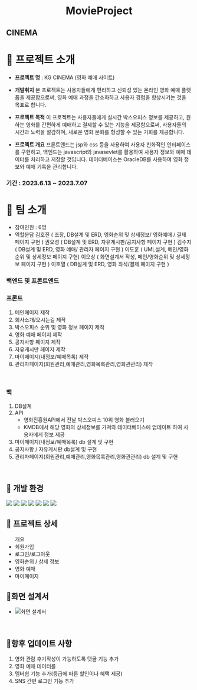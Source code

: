 # <div align="center">**MovieProject**</div>

## CINEMA

# 📌 프로젝트 소개
+ **프로젝트 명** : KG CINEMA (영화 예매 사이트)

+ **개발취지**
본 프로젝트는 사용자들에게 편리하고 신뢰성 있는 온라인 영화 예매 플랫폼을 제공함으로써,
영화 예매 과정을 간소화하고 사용자 경험을 향상시키는 것을 목표로 합니다.

+ **프로젝트 목적**
이 프로젝트는 사용자들에게 실시간 박스오피스 정보를 제공하고, 원하는 영화를 간편하게 예매하고 결제할 수 있는 기능을 제공함으로써,
사용자들의 시간과 노력을 절감하며, 새로운 영화 문화를 형성할 수 있는 기회를 제공합니다.

+ **프로젝트 개요**
프론트엔드는 jsp와 css 등을 사용하여 사용자 친화적인 인터페이스를 구현하고,
백엔드는 javascript와 javasevlet를 활용하여 사용자 정보와 예매 데이터를 처리하고 저장할 것입니다.
데이터베이스는 OracleDB를 사용하여 영화 정보와 예매 기록을 관리합니다.

### 기간 : 2023.6.13 ~ 2023.7.07

# 📌 팀 소개

- 참여인원 : 6명
- 역할분담
  김호진 ( 조장, DB설계 및 ERD, 영화순위 및 상세정보/ 영화예매 / 결제 페이지 구현 )
  권오성 ( DB설계 및 ERD, 자유게시판/공지사항 페이지 구현 )
  김수지 ( DB설계 및 ERD, 영화 예매/ 관리자 페이지 구현 )
  이도훈 ( UML설계, 메인/영화순위 및 상세정보 페이지 구현)
  이오상 ( 화면설계서 작성, 메인/영화순위 및 상세정보 페이지 구현 )
  이호열 ( DB설계 및 ERD, 영화 좌석/결제 페이지 구현 )

### 백엔드 및 프론트엔드

### 프론트
1. 메인페이지 제작
2. 회사소개/오시는길 제작
3. 박스오피스 순위 및 영화 정보 페이지 제작
4. 영화 예매 페이지 제작
5. 공지사항 페이지 제작
6. 자유게시만 페이지 제작
7. 마이페이지(내정보/예매목록) 제작
8. 관리자페이지(회원관리,예매관리,영화목록관리,영화관관리) 제작
</br>

### 백
1. DB설계
2. API
   - 영화진흥원API에서 전날 박스오피스 10위 영화 불러오기
   - KMDB에서 해당 영화의 상세정보를 가져와 데이터베이스에 업데이트 하여 사용자에게 정보 제공
3. 마이페이지(내정보/예매목록) db 설계 및 구현
4. 공지사항 / 자유게시판 db설계 및 구현
6. 관리자페이지(회원관리,예매관리,영화목록관리,영화관관리) db 설계 및 구현
</br>

## 📌 개발 환경

<img src="https://img.shields.io/badge/Apache Tomcat-F8DC75?style=flat-square&logo=apachetomcat&logoColor=black"/>
<img src="https://img.shields.io/badge/ORACLE-F80000?style=flat-square&logo=oracle&logoColor=white"/>
<img src="https://img.shields.io/badge/HTML5-E34F26?style=flat-square&logo=html5&logoColor=white"/>
<img src="https://img.shields.io/badge/CSS3-1572B6?style=flat-square&logo=css3&logoColor=white"/>
<img src="https://img.shields.io/badge/JavaScript-F7DF1E?style=for-the-badge&logo=JavaScript&logoColor=black">
<img src="https://img.shields.io/badge/jQuery-0769AD?style=flat-square&logo=jQuery&logoColor=white"/>
<img src="https://img.shields.io/badge/java-007396?style=flat-square&logo=java&logoColor=white"/>

</br>

## 📌 프로젝트 상세
<ul>개요
    <li>회원가입
    <li>로그인/로그아웃
    <li>영화순위 / 상세 정보
    <li>영화 예매
    <li>마이페이지
</ul>
   
## 📌화면 설계서

- ![화면 설계서](https://ovenapp.io/view/jjNy7wrgx3Y581Ds6q0aJl2oNVuMVtAN/FrvOs)
  
<br/>

## 📌향후 업데이트 사항

1. 영화 관람 후기작성이 가능하도록 댓글 기능 추가
2. 영화 예매 데이터를 
3. 멤버쉽 기능 추가(등급에 따른 할인이나 혜택 제공)
4. SNS 간편 로그인 기능 추가

